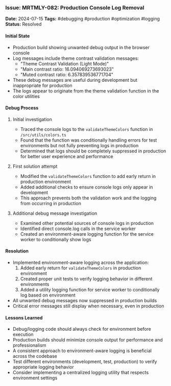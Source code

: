 ### Issue: MRTMLY-082: Production Console Log Removal
**Date:** 2024-07-15
**Tags:** #debugging #production #optimization #logging
**Status:** Resolved

#### Initial State
- Production build showing unwanted debug output in the browser console
- Log messages include theme contrast validation messages:
  - "Theme Contrast Validation (Light Mode)"
  - "Main contrast ratio: 16.094069273693023"
  - "Muted contrast ratio: 6.357839536771704"
- These debug messages are useful during development but inappropriate for production
- The logs appear to originate from the theme validation function in the color utilities

#### Debug Process
1. Initial investigation
   - Traced the console logs to the `validateThemeColors` function in `/src/utils/colors.ts`
   - Found that the function was conditionally handling errors for test environments but not fully preventing logs in production
   - Determined that logs should be completely suppressed in production for better user experience and performance

2. First solution attempt
   - Modified the `validateThemeColors` function to add early return in production environment
   - Added additional checks to ensure console logs only appear in development
   - This approach prevents both the validation work and the logging from occurring in production
   
3. Additional debug message investigation
   - Examined other potential sources of console logs in production
   - Identified direct console.log calls in the service worker
   - Created an environment-aware logging function for the service worker to conditionally show logs

#### Resolution
- Implemented environment-aware logging across the application:
  1. Added early return for `validateThemeColors` in production environment
  2. Created proper unit tests to verify logging behavior in different environments
  3. Added a utility logging function for service worker to conditionally log based on environment
- All unwanted debug messages now suppressed in production builds
- Critical error messages still display when necessary, even in production

#### Lessons Learned
- Debug/logging code should always check for environment before execution
- Production builds should minimize console output for performance and professionalism
- A consistent approach to environment-aware logging is beneficial across the codebase
- Test different environments (development, test, production) to verify appropriate logging behavior
- Consider implementing a centralized logging utility that respects environment settings

